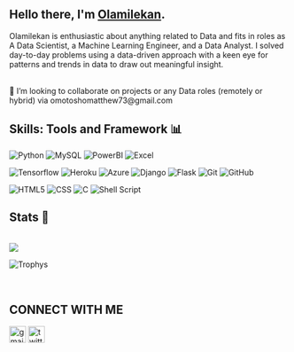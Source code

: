 ## Hello there, I'm [Olamilekan](https://www.linkedin.com/in/olamilekan-omotosho/).

Olamilekan is enthusiastic about anything related to Data and fits in roles as A Data Scientist, a Machine Learning Engineer, and a Data Analyst. I solved day-to-day problems using a data-driven approach with a keen eye for patterns and trends in data to draw out meaningful insight.  

<br>
👯 I’m looking to collaborate on projects or any Data roles (remotely or hybrid) via omotoshomatthew73@gmail.com<br/>

## Skills: Tools and Framework 📊
![Python](https://img.shields.io/badge/python-3670A0?style=for-the-badge&logo=python&logoColor=ffdd54)
![MySQL](https://img.shields.io/badge/mysql-%2300f.svg?style=for-the-badge&logo=mysql&logoColor=white)
![PowerBI](https://img.shields.io/badge/PowerBI-F2C811?style=for-the-badge&logo=Power%20BI&logoColor=white)
![Excel](https://img.shields.io/badge/Microsoft_Excel-217346?style=for-the-badge&logo=microsoft-excel&logoColor=white)

![Tensorflow](https://img.shields.io/badge/TensorFlow-FF6F00?style=for-the-badge&logo=tensorflow&logoColor=white)
![Heroku](https://img.shields.io/badge/Heroku-430098?style=for-the-badge&logo=heroku&logoColor=white)
![Azure](https://img.shields.io/badge/microsoft%20azure-0089D6?style=for-the-badge&logo=microsoft-azure&logoColor=white)
![Django](https://img.shields.io/badge/Django-092E20?style=for-the-badge&logo=django&logoColor=green)
![Flask](https://img.shields.io/badge/Flask-000000?style=for-the-badge&logo=flask&logoColor=white)
![Git](https://img.shields.io/badge/git-%23F05033.svg?style=for-the-badge&logo=git&logoColor=white)
![GitHub](https://img.shields.io/badge/github-%23121011.svg?style=for-the-badge&logo=github&logoColor=white)

![HTML5](https://img.shields.io/badge/html5-%23E34F26.svg?style=for-the-badge&logo=html5&logoColor=white)
![CSS](https://img.shields.io/badge/CSS-239120?&style=for-the-badge&logo=css3&logoColor=white)
![C](https://img.shields.io/badge/C-00599C?style=for-the-badge&logo=c&logoColor=white)
![Shell Script](https://img.shields.io/badge/Shell_Script-121011?style=for-the-badge&logo=gnu-bash&logoColor=white)

## Stats 🚀
<br>
<img align="center" src="https://github-readme-stats.vercel.app/api/top-langs/?username=Olamilekan002&layout=compact&theme=light&hide_border=false" />


![Trophys](https://github-profile-trophy.vercel.app/?username=Olamilekan002)

<br/>

## CONNECT WITH ME
[<img src='https://cdn.jsdelivr.net/npm/simple-icons@3.0.1/icons/gmail.svg' alt='gmail' height='30'>](mailto:omotoshomatthew73@gmail.com)  [<img src='https://cdn.jsdelivr.net/npm/simple-icons@3.0.1/icons/twitter.svg' alt='twitter' height='30'>](https://twitter.com/@omotoshoolami15)  


